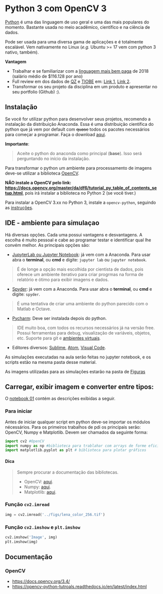 # Python 3 com OpenCV 3

[Python](https://www.python.org/) é uma das linguagem de uso geral e uma das mais populares do momento. Bastante usada no meio acadêmico, científico e na ciência de dados. 

Pode ser usada para uma diversa gama de aplicações e é totalmente escalável. Vem nativamente no Linux (*e.g.* Ubuntu >= 17 vem com python 3 nativo, também).

**Vantagem**
+ Trabalhar e se familiarizar com a [linguagem mais bem paga](https://qz.com/298635/these-programming-languages-will-earn-you-the-most-money/) de 2018 (salário médio de $116.128 por ano)
+ Full review em dos dados de [QZ](https://qz.com/298635/these-programming-languages-will-earn-you-the-most-money/) e [TIOBE](https://www.tiobe.com/tiobe-index/) em: [Link 1](https://medium.com/@ChallengeRocket/top-10-of-programming-languages-with-the-highest-salaries-in-2017-4390f468256e), [Link 2](https://www.youtube.com/watch?v=f3EbDbm8XqY&t=515s).
+ Transformar os seu projeto da disciplina em um produto e apresentar no seu portfolio (Github) :).

## Instalação

Se você for utilizar python para desenvolver seus projetos, recomendo a instalação da distribuição Anaconda. Essa é uma distribuição cientifica do python que já vem por default com ~~quase~~ todos os pacotes necessários para começar a programar. Faça o download [aqui](https://www.anaconda.com/download/).

**Importante**:
> Aceite o python do anaconda como principal (**base**). Isso será perguntando no início da instalação.

Para transformar o python um ambiente para processamento de imagens deve-se utilizar a biblioteca [OpenCV](https://opencv.org/).

**NÃO instale a OpenCV pelo link: https://docs.opencv.org/master/da/df6/tutorial_py_table_of_contents_setup.html**, pois irá instalar a biblioteca no Python 2 (se você tiver.)

Para instalar a OpenCV 3.xx no Python 3, instale a `opencv-python`, seguindo as [instruções](https://pypi.org/project/opencv-python/).

## IDE - ambiente para simulaçao

Há diversas opções. Cada uma possui vantagens e desvantagens. A escolha é muito pessoal e cabe ao programar testar e identificar qual lhe convém melhor. As principais opções são:

+ [JupyterLab ou Jupyter Notebook](http://jupyter.org/): já vem com a Anaconda. Para usar abra o **terminal**, ou **cmd** e digite: `jupyter lab` ou `jupyter notebook`.

> É de longe a opção mais escolhida por cientista de dados, pois oferece um ambiente iterativo para criar progrmas na forma de relatório e ótimo para exibir imagens e dados.

+ [Spyder](https://pythonhosted.org/spyder/index.html): já vem com a Anaconda. Para usar abra o **terminal**, ou **cmd** e digite: `spyder`.

> É uma tentativa de criar uma ambiente do python parecido com o Matlab e Octave.

+ [Pycharm](https://www.jetbrains.com/pycharm/): Deve ser instalada depois do python.
> IDE muito boa, com todos os recursos necessários já na versão free. Possui ferramentas para debug, visualização de variáveis, objetos, etc. Suporte para git e [ambientes virtuais](https://realpython.com/python-virtual-environments-a-primer/).

+ Editores diversos: [Sublime](https://realpython.com/setting-up-sublime-text-3-for-full-stack-python-development/), [Atom](https://stackoverflow.com/questions/35546627/how-to-configure-atom-to-run-python3-scripts), [Visual Code](https://code.visualstudio.com/docs/languages/python).


As simulações executadas na aula serão feitas no jupyter notebook, e os scripts estão na mesma pasta desse material.

As imagens utilizadas para as simulações estarão na pasta de [Figuras](../figs)

## Carregar, exibir imagem e converter entre tipos:

O [notebook 01](notebook_01__how_to.ipynb) contém as descrições exibidas a seguir.

### Para iniciar

Antes de iniciar qualquer script em python deve-se importar os módulos nécessários. Para os primeiros trabalhos de pdi os principais serão: OpenCV, Numpy e Matplotlib. Devem ser chamados da seguinte forma:

```python
import cv2 #OpenCV
import numpy as np #biblioteca para trablahar com arrays de forme eficiente
import matplotlib.pyplot as plt # biblioteca para plotar gráficos
``` 

#### Dica
> Sempre procurar a documentação das bibliotecas.
> + OpenCV: [aqui](https://docs.opencv.org/3.0-beta/doc/py_tutorials/py_gui/py_image_display/py_image_display.html).
> + Numpy: [aqui](https://docs.scipy.org/doc/numpy/user/quickstart.html).
> + Matplotlib: [aqui](https://matplotlib.org/tutorials/index.html).

### Função `cv2.imread`

```python
img = cv2.imread('../figs/lena_color_256.tif')
``` 

### Função `cv2.imshow` e `plt.imshow`

```python
cv2.imshow('Image', img)
plt.imshow(img)

``` 

## Documentação

### OpenCV

* https://docs.opencv.org/3.4/
* https://opencv-python-tutroals.readthedocs.io/en/latest/index.html